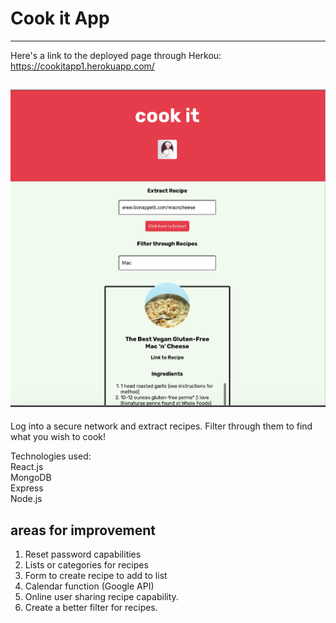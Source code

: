 # Cook it App 
-------------------------------------------

Here's a link to the deployed page through Herkou: <br>
https://cookitapp1.herokuapp.com/

![Cook it App - Screenshot](./client/src/images/cookitapp.png)
-------------------------------------------
Log into a secure network and extract recipes. Filter through them to find what you wish to cook!

Technologies used: <br>
React.js <br>
MongoDB <br>
Express <br>
Node.js <br>


## areas for improvement
1. Reset password capabilities
2. Lists or categories for recipes
3. Form to create recipe to add to list
4. Calendar function (Google API)
5. Online user sharing recipe capability.
6. Create a better filter for recipes.
